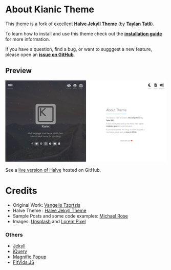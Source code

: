 # About Kianic Theme

This theme is a fork of excellent [**Halve Jekyll Theme**](https://taylantatli.github.io/Halve) (by [**Taylan Tatli**](https://github.com/TaylanTatli)).

To learn how to install and use this theme check out the [**installation guide**](https://mahdibaghbani.github.io/Kianic/en/kianic-theme) for more information.

If you have a question, find a bug, or want to sugggest a new feature, please open an [**issue on GitHub**](https://github.com/MahdiBaghbani/Kianic/issues/new).

## Preview   
![screenshot of Halve](/images/kianic-home-image.png)

See a [live version of Halve](http://MahdiBaghbani.github.io/Kianic) hosted on GitHub.

# Credits
- Original Work: [Vangelis Tzortzis](https://github.com/srekoble)  
- Halve Theme : [Halve Jekyll Theme](https://taylantatli.github.io/Halve)
- Sample Posts and some code examples: [Michael Rose](https://github.com/mmistakes/)
- Images: [Unsplash](https://unsplash.com/) and [Lorem Pixel](http://lorempixel.com)

### Others
- [Jekyll](http://jekyllrb.com/)
- [jQuery](http://jquery.com/)
- [Magnific Popup](http://dimsemenov.com/plugins/magnific-popup/)
- [FitVids.JS](http://fitvidsjs.com/)
